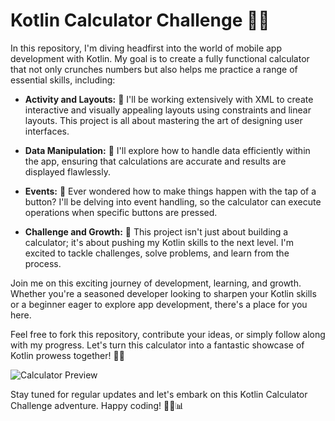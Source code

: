 # Kotlin Calculator Challenge 📱💡

In this repository, I'm diving headfirst into the world of mobile app development with Kotlin. My goal is to create a fully functional calculator that not only crunches numbers but also helps me practice a range of essential skills, including:

- **Activity and Layouts:** 📱 I'll be working extensively with XML to create interactive and visually appealing layouts using constraints and linear layouts. This project is all about mastering the art of designing user interfaces.

- **Data Manipulation:** 🔢 I'll explore how to handle data efficiently within the app, ensuring that calculations are accurate and results are displayed flawlessly.

- **Events:** 🎯 Ever wondered how to make things happen with the tap of a button? I'll be delving into event handling, so the calculator can execute operations when specific buttons are pressed.

- **Challenge and Growth:** 🤩 This project isn't just about building a calculator; it's about pushing my Kotlin skills to the next level. I'm excited to tackle challenges, solve problems, and learn from the process.

Join me on this exciting journey of development, learning, and growth. Whether you're a seasoned developer looking to sharpen your Kotlin skills or a beginner eager to explore app development, there's a place for you here.

Feel free to fork this repository, contribute your ideas, or simply follow along with my progress. Let's turn this calculator into a fantastic showcase of Kotlin prowess together! 🧮💡

![Calculator Preview](https://github.com/dalvinsegura/kotlin-calculator-challenge/assets/64456007/6ada4fc4-dcec-4749-a528-764dced2bc76)


Stay tuned for regular updates and let's embark on this Kotlin Calculator Challenge adventure. Happy coding! 👨‍💻📊
